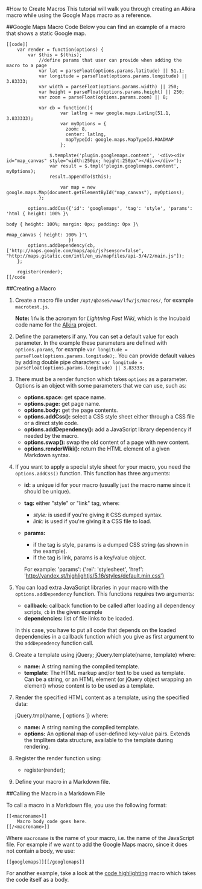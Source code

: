 #How to Create Macros
This tutorial will walk you through creating an Alkira macro while using the Google Maps macro as a reference.


##Google Maps Macro Code
Below you can find an example of a macro that shows a static Google map.


    [[code]]
    	var render = function(options) {
    	    var $this = $(this);
    	        //define params that user can provide when adding the macro to a page
    	        var lat = parseFloat(options.params.latitude) || 51.1;
                var longitude = parseFloat(options.params.longitude) || 3.83333;
                var width = parseFloat(options.params.width) || 250;
                var height = parseFloat(options.params.height) || 250;
                var zoom = parseFloat(options.params.zoom) || 8;
    	
    	        var cb = function(){
    	                var latlng = new google.maps.LatLng(51.1, 3.833333);
    	                var myOptions = {
    	                  zoom: 8,
    	                  center: latlng,
    	                  mapTypeId: google.maps.MapTypeId.ROADMAP
    	                };
    	
    	            $.template('plugin.googlemaps.content', '<div><div id="map_canvas" style="width:250px; height:250px"></div></div>');
    	            var result = $.tmpl('plugin.googlemaps.content', myOptions);
    	            result.appendTo($this);
    	
    	                var map = new google.maps.Map(document.getElementById("map_canvas"), myOptions);
    	        };
    	
    	    options.addCss({'id': 'googlemaps', 'tag': 'style', 'params': 'html { height: 100% }\
    	                                                                   body { height: 100%; margin: 0px; padding: 0px }\
    	                                                                   #map_canvas { height: 100% }'\
    	                   })
    	    options.addDependency(cb, ['http://maps.google.com/maps/api/js?sensor=false', "http://maps.gstatic.com/intl/en_us/mapfiles/api-3/4/2/main.js"]);
    	};
    	
    	register(render);
    [[/code

##Creating a Macro

1. Create a macro file under `/opt/qbase5/www/lfw/js/macros/`, for example `macrotest.js`.

    __Note:__ `lfw` is the acronym for _Lightning Fast Wiki_, which is the Incubaid code name for the [Alkira](/sampleapp/#/alkiradocs/Home) project.

2. Define the parameters if any. You can set a default value for each parameter. In the example these parameters are defined with `options.params`, for example `var longitude = parseFloat(options.params.longitude);`. 
You can provide default values by adding double pipe characters: `var longitude = parseFloat(options.params.longitude) || 3.83333;`

3. There must be a render function which takes `options` as a parameter. Options is an object with some parameters that we can use, such as:
    * __options.space:__ get space name.
    * __options.page:__ get page name.
    * __options.body:__ get the page contents.
    * __options.addCss():__ select a CSS style sheet either through a CSS file or a direct style code.
    * __options.addDependency():__ add a JavaScript library dependency if needed by the macro.
    * __options.swap():__ swap the old content of a page with new content.
    * __options.renderWiki():__ return the HTML element of a given Markdown syntax.  
       
4. If you want to apply a special style sheet for your macro, you need the `options.addCss()` function. This function has three arguments:
    * __id:__ a unique id for your macro (usually just the macro name since it should be unique).
    * __tag:__ either "style" or "link" tag, where:

        * *style:* is used if you're giving it CSS dumped syntax.
        * *link:* is used if you're giving it a CSS file to load.  
     
    * __params:__

        * if the tag is style, params is a dumped CSS string (as shown in the example).
        * if the tag is link, params is a key/value object.

        For example: 'params': {'rel': 'stylesheet', 'href': 'http://yandex.st/highlightjs/5.16/styles/default.min.css'}

5. You can load extra JavaScript libraries in your macro with the `options.addDependency` function. This functions requires two arguments:

    * __callback:__  callback function to be called after loading all dependency scripts, `cb` in the given example
    * __dependencies:__ list of file links to be loaded.

    In this case, you have to put all code that depends on the loaded dependencies in a callback function which you give as first argument to the `addDependency` function call.

6. Create a template using jQuery; jQuery.template(name, template) where:

    * __name:__ A string naming the compiled template.
    * __template:__ The HTML markup and/or text to be used as template. Can be a string, or an HTML element (or jQuery object wrapping an element) whose content is to be used as a template.  
        
7. Render the specified HTML content as a template, using the specified data:

    jQuery.tmpl(name, [ options ]) where:

    * __name:__ A string naming the compiled template.
    * __options:__ An optional map of user-defined key-value pairs. Extends the tmplItem data structure, available to the template during rendering.  
      
8. Register the render function using:

    * register(render);

9. Define your macro in a Markdown file.


##Calling the Macro in a Markdown File

To call a macro in a Markdown file, you use the following format:

    [[<macroname>]]
        Macro body code goes here.
    [[/<macroname>]]

Where `macroname` is the name of your macro, i.e. the name of the JavaScript file. For example if we want to add the Google Maps macro, since it does not contain a body, we use:

    [[googlemaps]][[/googlemaps]]

For another example, take a look at the [code highlighting][] macro which takes the code itself as a body.

  [code highlighting]: /sampleapp/#/alkiradocs/MacroCode
